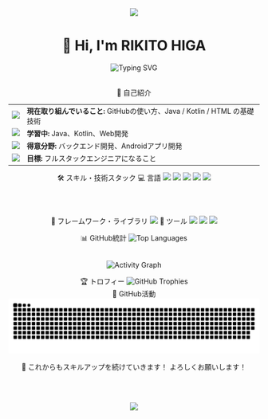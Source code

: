 <div align="center"> <!-- ヘッダー画像 --> <img src="https://capsule-render.vercel.app/api?type=waving&color=gradient&height=200&section=header&text=Welcome%20to%20My%20Profile!&fontSize=40&fontAlignY=35&animation=twinkling" /> <!-- タイトル --> <h1>👋 Hi, I'm RIKITO HIGA</h1> <img src="https://readme-typing-svg.herokuapp.com?font=Fira+Code&pause=1000&color=2E9EF7&center=true&vCenter=true&width=500&lines=ITカレッジ沖縄;ITスペシャリスト科二年;学生エンジニアです;Javaを勉強中です;新しい技術を学ぶのが好きです" alt="Typing SVG" />
<br/><br/>


🚀 自己紹介
</div> <table align="center"> <tr> <td> <img src="https://img.icons8.com/color/48/000000/laptop-coding.png" width="30"/> </td> <td> <b>現在取り組んでいること:</b> GitHubの使い方、Java / Kotlin / HTML の基礎技術 </td> </tr> <tr> <td> <img src="https://img.icons8.com/color/48/000000/student-center.png" width="30"/> </td> <td> <b>学習中:</b> Java、Kotlin、Web開発 </td> </tr> <tr> <td> <img src="https://img.icons8.com/color/48/000000/chat.png" width="30"/> </td> <td> <b>得意分野:</b> バックエンド開発、Androidアプリ開発 </td> </tr> <tr> <td> <img src="https://img.icons8.com/color/48/000000/rocket.png" width="30"/> </td> <td> <b>目標:</b> フルスタックエンジニアになること </td> </tr> </table>
<div align="center">
🛠️ スキル・技術スタック
💻 言語
<img src="https://img.shields.io/badge/-Java-007396?style=for-the-badge&logo=Java&logoColor=white" /> <img src="https://img.shields.io/badge/-Kotlin-7F52FF?style=for-the-badge&logo=Kotlin&logoColor=white" /> <img src="https://img.shields.io/badge/-HTML5-E34F26?style=for-the-badge&logo=HTML5&logoColor=white" /> <img src="https://img.shields.io/badge/-CSS3-1572B6?style=for-the-badge&logo=CSS3&logoColor=white" /> <img src="https://img.shields.io/badge/-TypeScript-3178C6?style=for-the-badge&logo=TypeScript&logoColor=white" />

<br></br>

🚀 フレームワーク・ライブラリ
<img src="https://img.shields.io/badge/-React-61DAFB?style=for-the-badge&logo=React&logoColor=black" />
🔧 ツール
<img src="https://img.shields.io/badge/-Git-F05032?style=for-the-badge&logo=Git&logoColor=white" /> <img src="https://img.shields.io/badge/-VS_Code-007ACC?style=for-the-badge&logo=Visual-Studio-Code&logoColor=white" /> <img src="https://img.shields.io/badge/-Twitter-1DA1F2?style=for-the-badge&logo=Twitter&logoColor=white" /> <br/>

📊 GitHub統計
<img src="https://github-readme-stats.vercel.app/api/top-langs/?username=itc-s24023&layout=compact&theme=tokyonight&hide_border=true" alt="Top Languages" />
<br/><br/>

<img src="https://github-readme-activity-graph.vercel.app/graph?username=itc-s24023&theme=tokyo-night&hide_border=true" alt="Activity Graph" /> </div>
<div align="center">
🏆 トロフィー
<img src="https://github-profile-trophy.vercel.app/?username=itc-s24023&theme=tokyonight&margin-w=15&no-frame=true&row=1" alt="GitHub Trophies" /> </div>
<div align="center">
🐍 GitHub活動
<picture> <source media="(prefers-color-scheme: dark)" srcset="https://raw.githubusercontent.com/obregonia1/obregonia1/master/img/snake-dark.svg"> <source media="(prefers-color-scheme: light)" srcset="https://raw.githubusercontent.com/obregonia1/obregonia1/master/img/snake.svg"> <img alt="github contribution grid snake animation" src="https://raw.githubusercontent.com/obregonia1/obregonia1/master/img/snake-dark.svg"> </picture> </div>
<div align="center">


🌟 これからもスキルアップを続けていきます！
よろしくお願いします！

<br/><br/>

<!-- フッター画像 --> <img src="https://capsule-render.vercel.app/api?type=waving&color=gradient&height=100&section=footer" /> </div>
